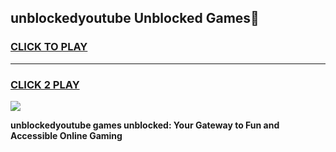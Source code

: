 
## unblockedyoutube Unblocked Games👋
<h3>
<a href="https://news.freeplayer.one?title=unblockedyoutube&ref=16F">CLICK TO PLAY</a></h3>
<hr>

<h3>
<a href="https://news.freeplayer.one?title=unblockedyoutube&ref=16F">CLICK 2 PLAY</a>
  
</h3>

<a href="https://news.freeplayer.one?title=unblockedyoutube&ref=16F/"><img src="https://clearcache.store/games.png"></a>


**unblockedyoutube games unblocked: Your Gateway to Fun and Accessible Online Gaming**
